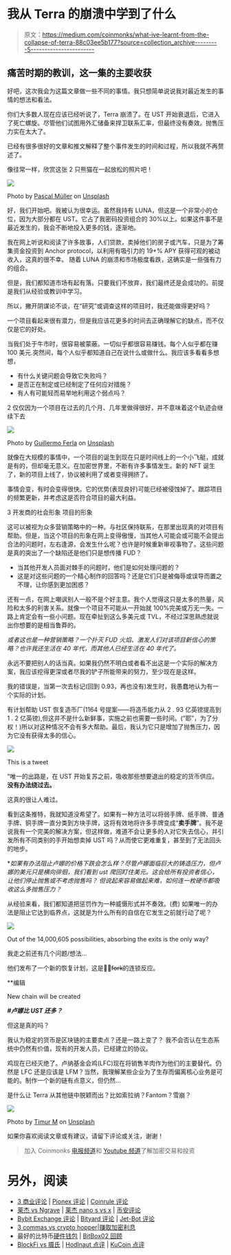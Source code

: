 # 我从 Terra 的崩溃中学到了什么

> 原文：<https://medium.com/coinmonks/what-ive-learnt-from-the-collapse-of-terra-88c03ee5b177?source=collection_archive---------5----------------------->

## 痛苦时期的教训，这一集的主要收获

好吧，这次我会为这篇文章做一些不同的事情。我只想简单说说我对最近发生的事情的想法和看法。

你们大多数人现在应该已经听说了，Terra 崩溃了。在 UST 开始衰退后，它进入了死亡螺旋。尽管他们试图用外汇储备来捍卫联系汇率，但最终没有奏效。抛售压力实在太大了。

已经有很多很好的文章和推文解释了整个事件发生的时间和过程，所以我就不再赘述了。

像往常一样，欣赏这张 2 只熊猫在一起放松的照片吧！

![](img/595e7a9c8e00bd34189c4bff393cdbbc.png)

Photo by [Pascal Müller](https://unsplash.com/@millerthachiller?utm_source=medium&utm_medium=referral) on [Unsplash](https://unsplash.com?utm_source=medium&utm_medium=referral)

好，我们开始吧。我被认为很幸运。虽然我持有 LUNA，但这是一个非常小的仓位，因为大部分都在 UST。它占了我密码投资组合的 30%以上。如果这件事不是最近发生的，我会不断地投入更多的钱，逐渐地。

我在网上听说和阅读了许多故事，人们贷款，卖掉他们的房子或汽车，只是为了筹集资金投资到 Anchor protocol，以利用有吸引力的 19+% APY 获得可观的被动收入，这真的很不幸。
随着 LUNA 的崩溃和市场极度看跌，这确实是一些强有力的组合。

但是，我们都知道市场有起有落。只要我们不放弃，我们最终还是会成功的。前提是我们从经验或教训中学习。

所以，撇开阴谋论不谈，在“研究”或调查这样的项目时，我还能做得更好吗？

一个项目看起来很有潜力，但是我应该花更多的时间去正确理解它的缺点，而不仅仅是它的好处。

当我们处于牛市时，很容易被蒙蔽。一切似乎都很容易赚钱。每个人似乎都在赚 100 美元.突然间，每个人似乎都知道自己在说什么或做什么。我应该多看看多想想，

*   有什么关键问题会导致它失败吗？
*   是否正在制定或已经制定了任何应对措施？
*   有人有可能轻而易举地利用这个弱点吗？

2 仅仅因为一个项目在过去的几个月、几年里做得很好，并不意味着这个轨迹会继续下去

![](img/d07c0a8f8e2c39824aad06406f5e1a43.png)

Photo by [Guillermo Ferla](https://unsplash.com/@gferla?utm_source=medium&utm_medium=referral) on [Unsplash](https://unsplash.com?utm_source=medium&utm_medium=referral)

就像在大规模的事情中，一个项目的诞生到现在只是时间线上的一个小飞艇，成就是有的，但却毫无意义。在加密世界里，不断有许多事情发生。新的 NFT 诞生了，新的项目上线了，协议被利用了或者变得拥挤了。

事情会变，有时会变得很快。它的优势(表现良好)可能已经被侵蚀掉了。跟踪项目的频繁更新，并考虑这是否符合项目的最大利益。

3 开发商的社会形象
项目的形象

这可以被视为众多营销策略中的一种。与社区保持联系，在那里出现真的对项目有帮助。但是，当这个项目的形象在网上变得傲慢，当其他人可能会或可能不会提出合法的问题时，左右逢源，会发生什么呢？也许是时候重新审视事物了。这些问题是真的突出了一个缺陷还是他们只是想传播 FUD？

*   当其他开发人员面对棘手的问题时，他们是如何处理问题的？
*   这是对这些问题的一个精心制作的回答吗？还是它们只是被侮辱或误导而置之不理，让你感到更加困惑？

还有一点，在网上嘲讽别人一般不是个好主意。我个人觉得这只是太多的热量，风险和太多的利害关系。就像一个项目不可能从一开始就 100%完美或万无一失。一路上肯定会有一些小问题。现在牵扯到这么多美元或 TVL，不经过深思熟虑就说出你想要的是相当鲁莽的。

*或者这也是一种营销策略？一个扑灭 FUD 火焰、激发人们对该项目新信心的策略？也许我还生活在 40 年代，而其他人已经生活在 40 年代了。*

永远不要把别人的话当真。如果我仍然不明白或者看不出这是一个实际的解决方案，我应该挖得更深或者尽我的铲子所能带来的努力，至少现在是这样。

我的错误是，当第一次去标记(回到 0.93，再也没有)发生时，我愚蠢地认为有一个实际的计划。

有计划帮助 UST 恢复造币厂(1164 号提案——将造币能力从 2 . 93 亿英镑提高到 1 . 2 亿英镑),但这并不是什么新鲜事，实施之前也需要一些时间。(“耶”，为了分权！)所以对这种情况不会有多大帮助。最后，我认为它只是增加了抛售压力，因为它没有获得太多的信心。

![](img/ed2a0e52353a9ea70839f3010f503b5a.png)

This is a tweet

“唯一的出路是，在 UST 开始复苏之前，吸收那些想要退出的稳定的货币供应。**没有办法绕过去。**

这真的很让人难过。

看到这条推特，我就知道没希望了。如果有一种方法可以将弱手牌、纸手牌、普通手牌、铜手牌一直分类到方块手牌，这将有效地将许多手牌变成“**卖手牌**”。我不是说我有一个完美的解决方案，但这样做，难道不会让更多的人对它失去信心，并引发所有不同类别的手开始想卖掉 UST 吗？从而使它更难重复，甚至到了无法回头的地步。

**如果有办法阻止卢娜的价格下跌会怎么样？尽管卢娜面临巨大的铸造压力，但卢娜的美元只是横向徘徊，我们看到 ust 爬回盯住美元。这会给所有投资者信心，让他们停止抛售或不考虑抛售吗？
但说起来容易做起来难，如何连一枚硬币都吸收这么多抛售压力？*

从经验来看，我们都知道把惩罚作为一种威慑形式并不奏效。(费)
如果唯一的办法是阻止它达到临界点，这就是为什么所有的自信在它发生之前就行动了呢？

![](img/835780d7da497a8de5eb0a5a3e4c84d0.png)

Out of the 14,000,605 possibilities, absorbing the exits is the only way?

我走之前还有几个问题/想法…

他们发布了一个新的恢复计划，这是对̶f̶o̶r̶k̶的连锁反应。

**编辑

New chain will be created

***#卢娜比 UST 还多？***

但这是真的吗？

我认为稳定的货币是区块链的主要卖点？还是一路上变了？
我不会否认在生态系统中仍然有价值，现有的开发人员，已经建立的协议。

鸡现在已经灭绝了。卢纳基金会鸡(LFC)现在将销售羊肉作为他们的主要替代。仍然是 LFC 还是应该是 LFM？当然，我理解某些企业为了生存而偏离核心业务是可能的。制作一个新的链有点意义，但仍然…

是什么让 Terra 从其他链中脱颖而出？比如索拉纳？Fantom？雪崩？

![](img/e34f5c8899c83d8856f177a14c602b5b.png)

Photo by [Timur M](https://unsplash.com/@tim_front?utm_source=medium&utm_medium=referral) on [Unsplash](https://unsplash.com?utm_source=medium&utm_medium=referral)

如果你喜欢阅读文章或有建议，请留下评论或关注，谢谢！

> 加入 Coinmonks [电报频道](https://t.me/coincodecap)和 [Youtube 频道](https://www.youtube.com/c/coinmonks/videos)了解加密交易和投资

# 另外，阅读

*   [3 商业评论](/coinmonks/3commas-review-an-excellent-crypto-trading-bot-2020-1313a58bec92) | [Pionex 评论](https://coincodecap.com/pionex-review-exchange-with-crypto-trading-bot) | [Coinrule 评论](/coinmonks/coinrule-review-2021-a-beginner-friendly-crypto-trading-bot-daf0504848ba)
*   [莱杰 vs Ngrave](/coinmonks/ledger-vs-ngrave-zero-7e40f0c1d694) | [莱杰 nano s vs x](/coinmonks/ledger-nano-s-vs-x-battery-hardware-price-storage-59a6663fe3b0) | [币安评论](/coinmonks/binance-review-ee10d3bf3b6e)
*   [Bybit Exchange 评论](/coinmonks/bybit-exchange-review-dbd570019b71) | [Bityard 评论](https://coincodecap.com/bityard-reivew) | [Jet-Bot 评论](https://coincodecap.com/jet-bot-review)
*   [3 commas vs crypto hopper](/coinmonks/3commas-vs-pionex-vs-cryptohopper-best-crypto-bot-6a98d2baa203)|[赚取加密利息](/coinmonks/earn-crypto-interest-b10b810fdda3)
*   最好的比特币[硬件钱包](/coinmonks/hardware-wallets-dfa1211730c6) | [BitBox02 回顾](/coinmonks/bitbox02-review-your-swiss-bitcoin-hardware-wallet-c36c88fff29)
*   [BlockFi vs 摄氏](/coinmonks/blockfi-vs-celsius-vs-hodlnaut-8a1cc8c26630) | [Hodlnaut 点评](/coinmonks/hodlnaut-review-best-way-to-hodl-is-to-earn-interest-on-your-bitcoin-6658a8c19edf) | [KuCoin 点评](https://coincodecap.com/kucoin-review)